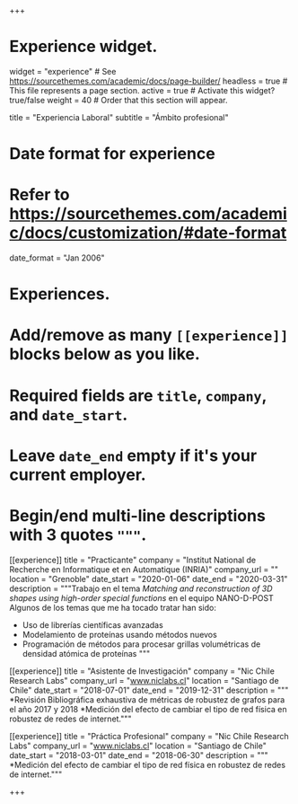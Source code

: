 +++
# Experience widget.
widget = "experience"  # See https://sourcethemes.com/academic/docs/page-builder/
headless = true  # This file represents a page section.
active = true  # Activate this widget? true/false
weight = 40  # Order that this section will appear.

title = "Experiencia Laboral"
subtitle = "Ámbito profesional"

# Date format for experience
#   Refer to https://sourcethemes.com/academic/docs/customization/#date-format
date_format = "Jan 2006"

# Experiences.
#   Add/remove as many `[[experience]]` blocks below as you like.
#   Required fields are `title`, `company`, and `date_start`.
#   Leave `date_end` empty if it's your current employer.
#   Begin/end multi-line descriptions with 3 quotes `"""`.
[[experience]]
  title = "Practicante"
  company = "Institut National de Recherche en Informatique et en Automatique (INRIA)"
  company_url = ""
  location = "Grenoble"
  date_start = "2020-01-06"
  date_end = "2020-03-31"
  description = """Trabajo en el tema *Matching and reconstruction of 3D shapes using high-order special functions* en el equipo NANO-D-POST
  Algunos de los temas que me ha tocado tratar han sido:
  
  * Uso de librerías científicas avanzadas
  * Modelamiento de proteínas usando métodos nuevos
  * Programación de métodos para procesar grillas volumétricas de densidad atómica de proteínas
  """

[[experience]]
  title = "Asistente de Investigación"
  company = "Nic Chile Research Labs"
  company_url = "www.niclabs.cl"
  location = "Santiago de Chile"
  date_start = "2018-07-01"
  date_end = "2019-12-31"
  description = """
  *Revisión Bibliográfica exhaustiva de métricas de robustez de grafos para el año 2017 y 2018
  *Medición del efecto de cambiar el tipo de red física en robustez de redes de internet."""

[[experience]]
  title = "Práctica Profesional"
  company = "Nic Chile Research Labs"
  company_url = "www.niclabs.cl"
  location = "Santiago de Chile"
  date_start = "2018-03-01"
  date_end = "2018-06-30"
  description = """
  *Medición del efecto de cambiar el tipo de red física en robustez de redes de internet."""


+++
